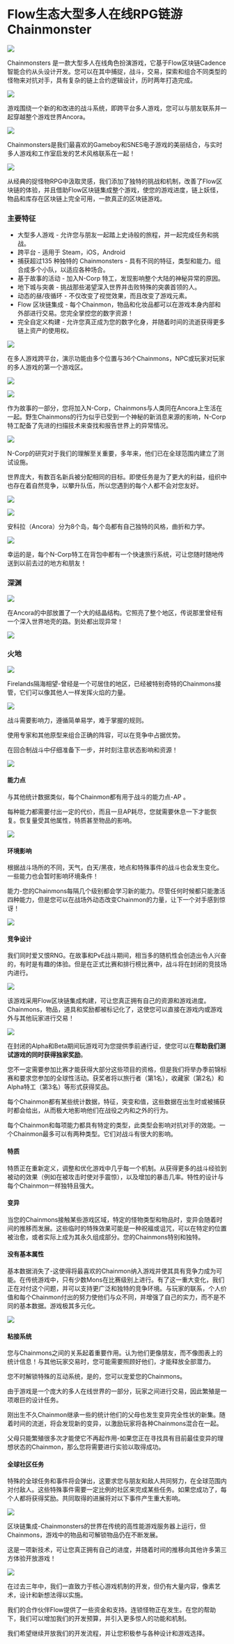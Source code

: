 # Flow生态大型多人在线RPG链游 Chainmonster



![](https://ksr-ugc.imgix.net/assets/030/817/789/c5fde39f68163245502996b497d43e1c_original.png?ixlib=rb-2.1.0&w=680&fit=max&v=1601493974&auto=format&frame=1&lossless=true&s=37e69eb41061e428c47025c48c3df19b)



Chainmonsters 是一款大型多人在线角色扮演游戏，它基于Flow区块链Cadence智能合约从头设计开发。您可以在其中捕捉，战斗，交易，探索和组合不同类型的怪物来对抗对手，具有复杂的链上合约逻辑设计，历时两年打造完成。

![](https://ksr-ugc.imgix.net/assets/030/857/346/a207db5860f173fcba07ccad5c1d2512_original.gif?ixlib=rb-2.1.0&w=680&fit=max&v=1601755285&auto=format&gif-q=50&q=92&s=6fcf7d6c0064fbd154e66875e18815c0)

游戏围绕一个新的和改进的战斗系统，即跨平台多人游戏，您可以与朋友联系并一起穿越整个游戏世界Ancora。

![](https://ksr-ugc.imgix.net/assets/030/857/354/2a410469b250e210fed57f707f2c4b1c_original.gif?ixlib=rb-2.1.0&w=680&fit=max&v=1601755327&auto=format&gif-q=50&q=92&s=46d2b759617c078cf9367771af468095)

Chainmonsters是我们最喜欢的Gameboy和SNES电子游戏的美丽结合，与实时多人游戏和工作室启发的艺术风格联系在一起！

![](https://ksr-ugc.imgix.net/assets/030/817/873/647b537103951793a9522d0f97f07ca2_original.jpg?ixlib=rb-2.1.0&w=680&fit=max&v=1601494367&auto=format&frame=1&q=92&s=400229d2061c101c297e5f795e3985b3)

从经典的捉怪物RPG中汲取灵感，我们添加了独特的挑战和机制，改善了Flow区块链的体验，并且借助Flow区块链集成整个游戏，使您的游戏进度，链上妖怪，物品和库存在区块链上完全可用，一款真正的区块链游戏。

### 主要特征

*  大型多人游戏 - 允许您与朋友一起踏上史诗般的旅程，并一起完成任务和挑战。
*  跨平台 - 适用于 Steam，iOS，Android
*  捕获超过135 种独特的 Chainmonsters - 具有不同的特征，类型和能力。组合成多个小队，以适应各种场合。
*  基于故事的活动 - 加入N-Corp 特工，发现影响整个大陆的神秘异常的原因。
*  地下城与突袭 - 挑战那些渴望深入世界并击败特殊的突袭首领的人。
*  动态的昼/夜循环 - 不仅改变了视觉效果，而且改变了游戏元素。
*  Flow 区块链集成 - 每个Chainmon，物品和化妆品都可以在游戏本身内部和外部进行交易。您完全掌控您的数字资源！
*  完全自定义构建 - 允许您真正成为您的数字化身，并随着时间的流逝获得更多链上资产的使用权。

![](https://ksr-ugc.imgix.net/assets/030/817/898/800321d26d8cd8d0bfdfecb0223371a5_original.png?ixlib=rb-2.1.0&w=680&fit=max&v=1601494495&auto=format&frame=1&lossless=true&s=db31dfd089b6e6e540b6a8ba6e7aa648)

在多人游戏跨平台，演示功能由多个位置与36个Chainmons，NPC或玩家对玩家的多人游戏的第一个游戏区。

![](https://ksr-ugc.imgix.net/assets/031/444/973/ccd7d6724d0f66745fa5c59e52bb72fc_original.gif?ixlib=rb-2.1.0&w=680&fit=max&v=1605625680&auto=format&gif-q=50&q=92&s=13e2a3b22697dec6edd697d00e45dfeb)

![](https://ksr-ugc.imgix.net/assets/030/817/972/07a5b03fab143edbece85f124e345293_original.png?ixlib=rb-2.1.0&w=680&fit=max&v=1601494813&auto=format&frame=1&lossless=true&s=986ddf42097a820968eb5fc1c45c78b7)

作为故事的一部分，您将加入N-Corp，Chainmons与人类同在Ancora上生活在一起。野生Chainmons的行为似乎已受到一个神秘的新消息来源的影响，N-Corp特工配备了先进的扫描技术来查找和报告世界上的异常情况。

![](https://ksr-ugc.imgix.net/assets/030/817/978/4ac898c1077afe3eb90c4cf8261b5261_original.png?ixlib=rb-2.1.0&w=680&fit=max&v=1601494842&auto=format&frame=1&lossless=true&s=45bd1c756be2829ffbcc09f6c4123600)

N-Corp的研究对于我们的理解至关重要，多年来，他们已在全球范围内建立了测试设施。

世界庞大，有数百名新兵被分配相同的目标。即使任务是为了更大的利益，组织中也存在着自然竞争，以攀升队伍，所以您遇到的每个人都不会对您友好。

![](https://ksr-ugc.imgix.net/assets/031/444/960/bde93aa7c4f8af9b6016f41ce1d83999_original.PNG?ixlib=rb-2.1.0&w=680&fit=max&v=1605625588&auto=format&frame=1&lossless=true&s=448eb57b2ac531550d9caedff90b4189)

![](https://ksr-ugc.imgix.net/assets/030/818/007/8419e0ad8d07c53d206760cfe4be8c4b_original.png?ixlib=rb-2.1.0&w=680&fit=max&v=1601494931&auto=format&frame=1&lossless=true&s=3bc4e14bb07482d655b0e75e1536e98d)

安科拉（Ancora）分为8个岛，每个岛都有自己独特的风格，曲折和力学。

![](https://ksr-ugc.imgix.net/assets/030/818/009/4f4ea9b4ba91d6b184bcb3ca696def4a_original.jpg?ixlib=rb-2.1.0&w=680&fit=max&v=1601494949&auto=format&frame=1&q=92&s=9062a44c15384b2138fde149776cd661)

幸运的是，每个N-Corp特工在背包中都有一个快速旅行系统，可让您随时随地传送到以前去过的地方和朋友！

### 深渊

![](https://ksr-ugc.imgix.net/assets/030/818/012/fc229df24501e9772f5be3fe994b3c52_original.png?ixlib=rb-2.1.0&w=680&fit=max&v=1601494970&auto=format&frame=1&lossless=true&s=a37d7f03d86a586772130876d787bd4d)

在Ancora的中部放置了一个大的结晶结构。它照亮了整个地区，传说那里曾经有一个深入世界地壳的路。到处都出现异常！

![](https://ksr-ugc.imgix.net/assets/030/818/015/807f0a374119a30eb81e0f512c0c4c6c_original.png?ixlib=rb-2.1.0&w=680&fit=max&v=1601494988&auto=format&frame=1&lossless=true&s=437e8e411e460ca30826e42d3bff9f91)

### 火地

![](https://ksr-ugc.imgix.net/assets/030/818/020/1cde1c024596034f7619d6420c9e4af7_original.png?ixlib=rb-2.1.0&w=680&fit=max&v=1601495009&auto=format&frame=1&lossless=true&s=ef0cb6ff047394f269ce058c40226d9b)

Firelands隔海相望-曾经是一个可居住的地区，已经被特别奇特的Chainmons接管，它们可以像其他人一样发挥火焰的力量。

![](https://ksr-ugc.imgix.net/assets/030/818/063/4c0de06868323ee4f029e67f9eac4b50_original.png?ixlib=rb-2.1.0&w=680&fit=max&v=1601495170&auto=format&frame=1&lossless=true&s=197948f3de537b392172e121c817cd4e)

战斗需要影响力，遵循简单易学，难于掌握的规则。

使用专家和其他原型来组合正确的阵容，可以在竞争中占据优势。

在回合制战斗中仔细准备下一步，并时刻注意状态影响和资源！

![](https://ksr-ugc.imgix.net/assets/030/835/615/4d43b24ccdcedea7d72a674ffbd65904_original.gif?ixlib=rb-2.1.0&w=680&fit=max&v=1601590895&auto=format&gif-q=50&q=92&s=cd2757cbc430379c1ac44671236d80c1)

#### 能力点

与其他统计数据类似，每个Chainmon都有用于战斗的能力点-AP 。  


每种能力都需要付出一定的代价，而且一旦AP耗尽，您就需要休息一下才能恢复。恢复量受其他属性，特质甚至物品的影响。

![](https://ksr-ugc.imgix.net/assets/030/835/666/843596b70cd9f7ae2e6e44b6a2bce7ff_original.png?ixlib=rb-2.1.0&w=680&fit=max&v=1601591122&auto=format&frame=1&lossless=true&s=67ebea23e5fc39fe96a3edb299e96551)

#### 环境影响

根据战斗场所的不同，天气，白天/黑夜，地点和特殊事件的战斗也会发生变化。一些能力也会暂时影响环境条件！

能力-您的Chainmons每隔几个级别都会学习新的能力。尽管任何时候都只能激活四种能力，但是您可以在战场外动态改变Chainmon的力量，让下一个对手感到惊讶！

![](https://ksr-ugc.imgix.net/assets/030/828/330/5ba87bdbc549059d34ef53e31a67da09_original.gif?ixlib=rb-2.1.0&w=680&fit=max&v=1601562061&auto=format&gif-q=50&q=92&s=0058363562976d9ccde4f0f64c1430f7)

#### 竞争设计

我们同时爱又恨RNG。在故事和PvE战斗期间，相当多的随机性会创造出令人兴奋的，有时是有趣的体验。但是在正式比赛和排行榜比赛中，战斗将在封闭的竞技场内进行。

![](https://ksr-ugc.imgix.net/assets/030/818/144/655f508e9a92c7a9694ab92578d0f370_original.png?ixlib=rb-2.1.0&w=680&fit=max&v=1601495642&auto=format&frame=1&lossless=true&s=b6a63df71f5e32613e844170e958bc6d)

该游戏采用Flow区块链集成构建，可让您真正拥有自己的资源和游戏进度。Chainmons，物品，道具和奖励都被标记化了，这使您可以直接在游戏内或游戏外与其他玩家进行交易！

![](https://ksr-ugc.imgix.net/assets/030/818/150/89dc727a025cda5bfe1bb7ec74fb74ff_original.png?ixlib=rb-2.1.0&w=680&fit=max&v=1601495658&auto=format&frame=1&lossless=true&s=8dba7aae46e516daf7f63c585a949200)

在封闭的Alpha和Beta期间玩游戏可为您提供季前通行证，使您可以在**帮助我们测试游戏的同时获得独家奖励**。 

您不一定需要参加比赛才能获得大部分这些项目的资格，但是我们将举办季前锦标赛和要求您参加的全球性活动。获奖者将以旅行者（第1名），收藏家（第2名）和Alpha特工（第3名）等形式获得奖品。 

每个Chainmon都有某些统计数据，特征，突变和值，这些数据在出生时或被捕获时都会给出，从而极大地影响他们在战役之内和之外的行为。

每个Chainmon和每项能力都具有特定的类型，此类型会影响对抗对手的效能。一个Chainmon最多可以有两种类型。它们对战斗有很大的影响。

#### 特质

特质正在重新定义，调整和优化游戏中几乎每一个机制。从获得更多的战斗经验到被动的效果（例如在被攻击时使对手震惊），以及增加的暴击几率。特性的设计与每个Chainmon一样独特且强大。

#### 变异

当您的Chainmons接触某些游戏区域，特定的怪物类型和物品时，变异会随着时间的推移而发展。这些临时的特殊效果可能是一种祝福或诅咒，可以在特定的位置被治愈，或者实际上成为其永久组成部分。您的Chainmons特别和独特。

#### 没有基本属性

基本数据消失了-这使得将最喜欢的Chainmon纳入游戏并使其具有竞争力成为可能。在传统游戏中，只有少数Mons在比赛级别上进行。有了这一重大变化，我们正在对付这个问题，并可以支持更广泛和独特的竞争环境。与玩家的联系，个人价值和每个Chainmon付出的努力使他们与众不同，并增强了自己的实力，而不是不同的基本数据。游戏极其多元化。

![](https://ksr-ugc.imgix.net/assets/030/818/806/19947aba0103b9d9fe7319d184306b0c_original.png?ixlib=rb-2.1.0&w=680&fit=max&v=1601498250&auto=format&frame=1&lossless=true&s=3c588978db85a5cfbbde9c9506eb5b2b)

#### 粘接系统

您与Chainmons之间的关系起着重要作用。认为他们更像朋友，而不像图表上的统计信息！与其他玩家交易时，您可能需要照顾好他们，才能释放全部潜力。

您不时解锁特殊的互动系统，是的，您可以宠爱您的Chainmons。

由于游戏是一个庞大的多人在线世界的一部分，玩家之间进行交易，因此繁殖是一项艰巨的设计任务。 

刚出生不久Chainmon继承一些的统计他们的父母也发生变异完全性状的新集。随着时间的流逝，将会发现新的变异，以激励玩家将各种Chainmons混合在一起。

父母只能繁殖很多次才能使它不再起作用-如果您正在寻找具有目前最佳变异的理想状态的Chainmon，那么您将需要进行实验以取得成功。

#### 全球社区任务 

特殊的全球任务和事件将会弹出，这要求您与朋友和敌人共同努力，在全球范围内对付敌人。这些特殊事件需要一定比例的社区来完成某些任务。如果您成功了，每个人都将获得奖励。共同取得的进展将对以下事件产生重大影响。

![](https://ksr-ugc.imgix.net/assets/030/818/280/61789d3ee8733feaa00f33a29834984d_original.png?ixlib=rb-2.1.0&w=680&fit=max&v=1601496151&auto=format&frame=1&lossless=true&s=6ea5ab1a01156502fe1fba2fec2c37a1)

区块链集成-Chainmonsters的世界在传统的高性能游戏服务器上运行，但Chainmons，游戏中的物品和可解锁物品仍在不断发展。

这是一项新技术，可让您真正拥有自己的进度，并随着时间的推移向其他许多第三方体验开放游戏！

![](https://ksr-ugc.imgix.net/assets/030/818/295/89dc727a025cda5bfe1bb7ec74fb74ff_original.png?ixlib=rb-2.1.0&w=680&fit=max&v=1601496195&auto=format&frame=1&lossless=true&s=576e86d7a839b2923036a68127d3b1bd)

在过去三年中，我们一直致力于核心游戏机制的开发，但仍有大量内容，像素艺术，设计和新想法得以实施。

我们的合作伙伴Flow提供了一些资金和支持。连锁怪物正在发生。在您的帮助下，我们可以增加我们的开发预算，并引入更多惊人的功能和机制。

我们希望继续开放我们的开发流程，并让您积极参与各种设计和游戏选择。







